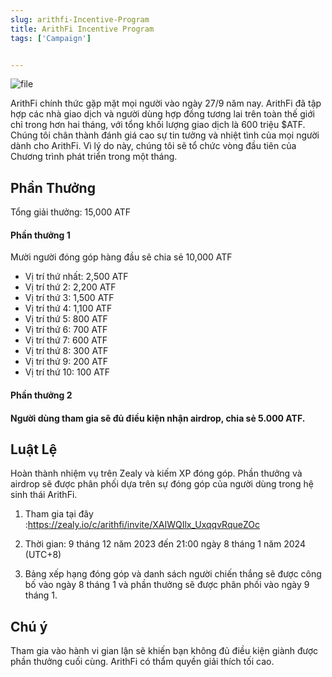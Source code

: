 ```yaml
---
slug: arithfi-Incentive-Program
title: ArithFi Incentive Program
tags: ['Campaign']


---
```


![file](https://nftstorage.link/ipfs/bafybeiglkbcr7ohsbpbwpcjgmr6fmvkcb3fue2xoj7kli72giiyzog5dwu)

ArithFi chính thức gặp mặt mọi người vào ngày 27/9 năm nay. ArithFi đã tập hợp các nhà giao dịch và người dùng hợp đồng tương lai trên toàn thế giới chỉ trong hơn hai tháng, với tổng khối lượng giao dịch là 600 triệu $ATF. Chúng tôi chân thành đánh giá cao sự tin tưởng và nhiệt tình của mọi người dành cho ArithFi. Vì lý do này, chúng tôi sẽ tổ chức vòng đầu tiên của Chương trình phát triển trong một tháng.

## **Phần Thưởng**

Tổng giải thưởng: 15,000 ATF

#### **Phần thưởng 1**

 Mười người đóng góp hàng đầu sẽ chia sẻ 10,000 ATF

- Vị trí thứ nhất: 2,500 ATF
- Vị trí thứ 2: 2,200 ATF
- Vị trí thứ 3: 1,500 ATF
- Vị trí thứ 4: 1,100 ATF
-  Vị trí thứ 5: 800 ATF
- Vị trí thứ 6: 700 ATF
-  Vị trí thứ 7: 600 ATF
- Vị trí thứ 8: 300 ATF
-  Vị trí thứ 9: 200 ATF
- Vị trí thứ 10: 100 ATF

#### Phần thưởng 2

#### Người dùng tham gia sẽ đủ điều kiện nhận airdrop, chia sẻ 5.000 ATF.

## **Luật Lệ**

Hoàn thành nhiệm vụ trên Zealy và kiếm XP đóng góp. Phần thưởng và airdrop sẽ được phân phối dựa trên sự đóng góp của người dùng trong hệ sinh thái ArithFi.

1. Tham gia tại đây :https://zealy.io/c/arithfi/invite/XAIWQIlx_UxqqvRqueZOc

2. Thời gian: 9 tháng 12 năm 2023 đến 21:00 ngày 8 tháng 1 năm 2024 (UTC+8)

3. Bảng xếp hạng đóng góp và danh sách người chiến thắng sẽ được công bố vào ngày 8 tháng 1 và phần thưởng sẽ được phân phối vào ngày 9 tháng 1.

## **Chú ý**

Tham gia vào hành vi gian lận sẽ khiến bạn không đủ điều kiện giành được phần thưởng cuối cùng. ArithFi có thẩm quyền giải thích tối cao.

